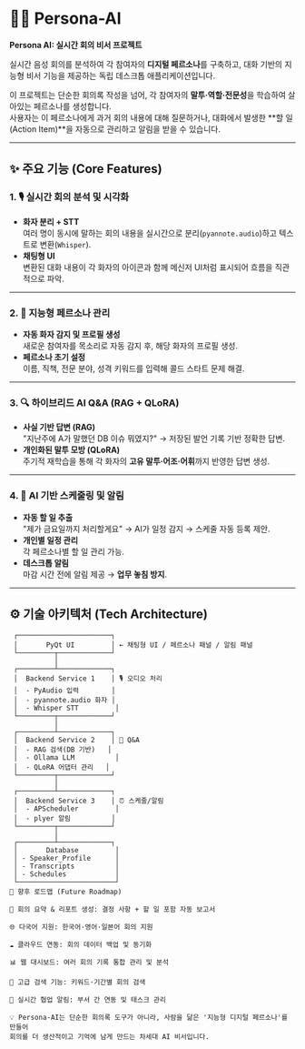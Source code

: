 # 🧑‍💻 Persona-AI
**Persona AI: 실시간 회의 비서 프로젝트**  

실시간 음성 회의를 분석하여 각 참여자의 **디지털 페르소나**를 구축하고, 대화 기반의 지능형 비서 기능을 제공하는 독립 데스크톱 애플리케이션입니다.  

이 프로젝트는 단순한 회의록 작성을 넘어, 각 참여자의 **말투·역할·전문성**을 학습하여 살아있는 페르소나를 생성합니다.  
사용자는 이 페르소나에게 과거 회의 내용에 대해 질문하거나, 대화에서 발생한 **할 일(Action Item)**을 자동으로 관리하고 알림을 받을 수 있습니다.

---

## ✨ 주요 기능 (Core Features)

### 1. 🎙️ 실시간 회의 분석 및 시각화
- **화자 분리 + STT**  
  여러 명이 동시에 말하는 회의 내용을 실시간으로 분리(`pyannote.audio`)하고 텍스트로 변환(`Whisper`).
- **채팅형 UI**  
  변환된 대화 내용이 각 화자의 아이콘과 함께 메신저 UI처럼 표시되어 흐름을 직관적으로 파악.

---

### 2. 🧑 지능형 페르소나 관리
- **자동 화자 감지 및 프로필 생성**  
  새로운 참여자를 목소리로 자동 감지 후, 해당 화자의 프로필 생성.
- **페르소나 초기 설정**  
  이름, 직책, 전문 분야, 성격 키워드를 입력해 콜드 스타트 문제 해결.

---

### 3. 🔍 하이브리드 AI Q&A (RAG + QLoRA)
- **사실 기반 답변 (RAG)**  
  "지난주에 A가 말했던 DB 이슈 뭐였지?" → 저장된 발언 기록 기반 정확한 답변.
- **개인화된 말투 모방 (QLoRA)**  
  주기적 재학습을 통해 각 화자의 **고유 말투·어조·어휘**까지 반영한 답변 생성.

---

### 4. 📅 AI 기반 스케줄링 및 알림
- **자동 할 일 추출**  
  "제가 금요일까지 처리할게요" → AI가 일정 감지 → 스케줄 자동 등록 제안.
- **개인별 일정 관리**  
  각 페르소나별 할 일 관리 가능.
- **데스크톱 알림**  
  마감 시간 전에 알림 제공 → **업무 놓침 방지**.

---

## ⚙️ 기술 아키텍처 (Tech Architecture)

```text
 ┌───────────────────────┐
 │       PyQt UI         │ ← 채팅형 UI / 페르소나 패널 / 알림 패널
 └─────────┬─────────────┘
           │
 ┌─────────┴─────────────┐
 │  Backend Service 1    │ 🎙️ 오디오 처리
 │  - PyAudio 입력        │
 │  - pyannote.audio 화자 │
 │  - Whisper STT         │
 └─────────┬─────────────┘
           │
 ┌─────────┴─────────────┐
 │  Backend Service 2    │ 🧠 Q&A
 │  - RAG 검색(DB 기반)   │
 │  - Ollama LLM          │
 │  - QLoRA 어댑터 관리   │
 └─────────┬─────────────┘
           │
 ┌─────────┴─────────────┐
 │  Backend Service 3    │ ⏰ 스케줄/알림
 │  - APScheduler         │
 │  - plyer 알림          │
 └─────────┬─────────────┘
           │
 ┌─────────┴─────────────┐
 │       Database         │
 │ - Speaker_Profile      │
 │ - Transcripts          │
 │ - Schedules            │
 └────────────────────────┘
📌 향후 로드맵 (Future Roadmap)

📝 회의 요약 & 리포트 생성: 결정 사항 + 할 일 포함 자동 보고서

🌐 다국어 지원: 한국어·영어·일본어 회의 지원

☁️ 클라우드 연동: 회의 데이터 백업 및 동기화

📊 웹 대시보드: 여러 회의 기록 통합 관리 및 분석

🔎 고급 검색 기능: 키워드·기간별 회의 검색

🤝 실시간 협업 알림: 부서 간 연동 및 태스크 관리

💡 Persona-AI는 단순한 회의록 도구가 아니라, 사람을 닮은 '지능형 디지털 페르소나'를 만들어
회의를 더 생산적이고 기억에 남게 만드는 차세대 AI 비서입니다.
